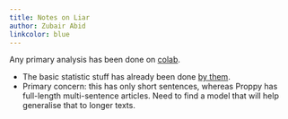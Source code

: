 ```yaml
---
title: Notes on Liar
author: Zubair Abid
linkcolor: blue
---
```


Any primary analysis has been done on [colab].

- The basic statistic stuff has already been done [by them].
- Primary concern: this has only short sentences, whereas Proppy has full-length
  multi-sentence articles. Need to find a model that will help generalise that
  to longer texts.

[colab]: https://colab.research.google.com/drive/1nBH8RZLPLehlu6959p790WqcvgOjvqqr#scrollTo=A-C-pc36nUp6

[by them]: https://towardsdatascience.com/identifying-fake-news-the-liar-dataset-713eca8af6ac#3f01

